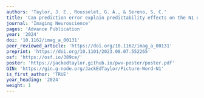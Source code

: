 ```yaml
---
authors: 'Taylor, J. E., Rousselet, G. A., & Sereno, S. C.'
title: 'Can prediction error explain predictability effects on the N1 during picture-word verification?'
journal: 'Imaging Neuroscience'
pages: 'Advance Publication'
year: '2024'
doi: '10.1162/imag_a_00131'
peer_reviewed_article: 'https://doi.org/10.1162/imag_a_00131'
preprint: 'https://doi.org/10.1101/2023.08.07.552265'
osf: 'https://osf.io/389ce/'
poster: 'https://jackedtaylor.github.io/pwv-poster/poster.pdf'
GIN: 'https://gin.g-node.org/JackEdTaylor/Picture-Word-N1'
is_first_author: 'TRUE'
year_heading: '2024'
weight: 1
---
```

